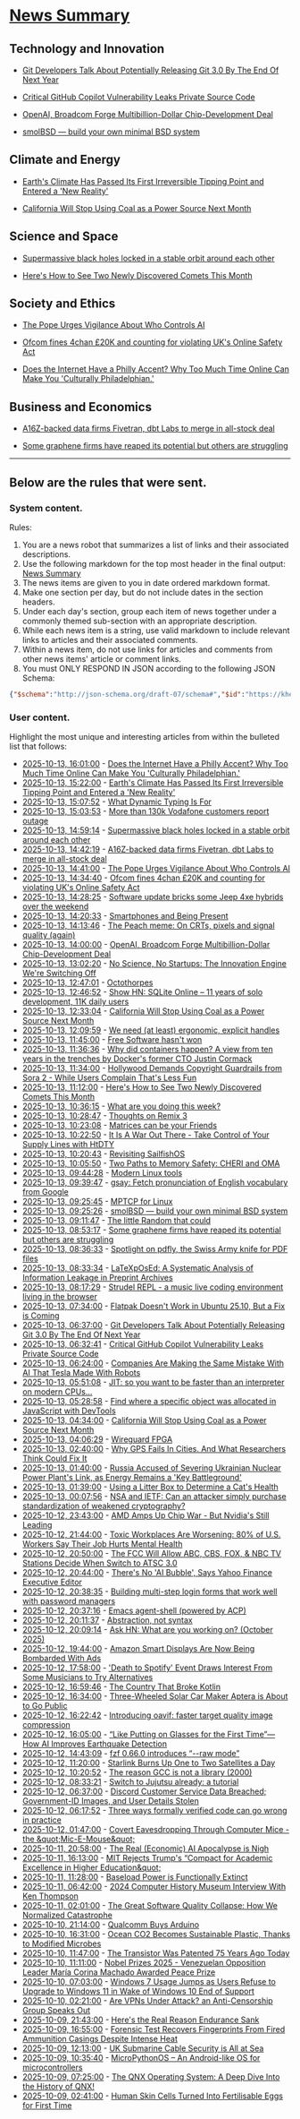 # [News Summary](https://kherrick.github.io/news-summary/)

## Technology and Innovation

* [Git Developers Talk About Potentially Releasing Git 3.0 By The End Of Next Year](https://www.phoronix.com/news/Git-3.0-Release-Talk-2026)

* [Critical GitHub Copilot Vulnerability Leaks Private Source Code](https://www.legitsecurity.com/blog/camoleak-critical-github-copilot-vulnerability-leaks-private-source-code)

* [OpenAI, Broadcom Forge Multibillion-Dollar Chip-Development Deal](https://slashdot.org/story/25/10/13/1334226/openai-broadcom-forge-multibillion-dollar-chip-development-deal?utm_source=rss1.0mainlinkanon&amp;utm_medium=feed)

* [smolBSD — build your own minimal BSD system](https://smolbsd.org)

## Climate and Energy

* [Earth's Climate Has Passed Its First Irreversible Tipping Point and Entered a 'New Reality'](https://news.slashdot.org/story/25/10/13/1340224/earths-climate-has-passed-its-first-irreversible-tipping-point-and-entered-a-new-reality?utm_source=rss1.0mainlinkanon&amp;utm_medium=feed)

* [California Will Stop Using Coal as a Power Source Next Month](https://hardware.slashdot.org/story/25/10/13/032224/california-will-stop-using-coal-as-a-power-source-next-month)

## Science and Space

* [Supermassive black holes locked in a stable orbit around each other](https://www.helsinkitimes.fi/themes/themes/science-and-technology/28090-scientists-capture-first-image-of-two-black-holes-in-orbit.html)

* [Here's How to See Two Newly Discovered Comets This Month](https://soylentnews.org/article.pl?sid=25/10/12/1414249&amp;from=rss)

## Society and Ethics

* [The Pope Urges Vigilance About Who Controls AI](https://slashdot.org/story/25/10/13/1316200/the-pope-urges-vigilance-about-who-controls-ai?utm_source=rss1.0mainlinkanon&amp;utm_medium=feed)

* [Ofcom fines 4chan £20K and counting for violating UK's Online Safety Act](https://www.theregister.com/2025/10/13/4chan_ofcom_fine/)

* [Does the Internet Have a Philly Accent? Why Too Much Time Online Can Make You 'Culturally Philadelphian.'](https://tech.slashdot.org/story/25/10/13/1421258/does-the-internet-have-a-philly-accent-why-too-much-time-online-can-make-you-culturally-philadelphian?utm_source=rss1.0mainlinkanon&amp;utm_medium=feed)

## Business and Economics

* [A16Z-backed data firms Fivetran, dbt Labs to merge in all-stock deal](https://www.reuters.com/business/a16z-backed-data-firms-fivetran-dbt-labs-merge-all-stock-deal-2025-10-13/)

* [Some graphene firms have reaped its potential but others are struggling](https://www.theguardian.com/business/2025/oct/13/lab-to-fab-are-promises-of-a-graphene-revolution-finally-coming-true)

---

## Below are the rules that were sent.

### System content.

Rules:

1. You are a news robot that summarizes a list of links and their associated descriptions.
2. Use the following markdown for the top most header in the final output: [News Summary](https://kherrick.github.io/news-summary/)
3. The news items are given to you in date ordered markdown format.
4. Make one section per day, but do not include dates in the section headers.
5. Under each day's section, group each item of news together under a commonly themed sub-section with an appropriate description.
6. While each news item is a string, use valid markdown to include relevant links to articles and their associated comments.
7. Within a news item, do not use links for articles and comments from other news items' article or comment links.
8. You must ONLY RESPOND IN JSON according to the following JSON Schema:

```json
{"$schema":"http://json-schema.org/draft-07/schema#","$id":"https://kherrick.github.io/news-summary/news-summary-schema.json","type":"object","properties":{"heading":{"type":"string"},"sections":{"type":"array","items":{"type":"object","properties":{"title":{"type":"string"},"newsItems":{"type":"array","items":{"type":"string"},"minItems":1}},"required":["title","newsItems"]},"minItems":1}},"required":["heading","sections"]}
```

### User content.

Highlight the most unique and interesting articles from within the bulleted list that follows:

* [2025-10-13, 16:01:00](https://tech.slashdot.org/story/25/10/13/1421258/does-the-internet-have-a-philly-accent-why-too-much-time-online-can-make-you-culturally-philadelphian?utm_source=rss1.0mainlinkanon&amp;utm_medium=feed) - [Does the Internet Have a Philly Accent? Why Too Much Time Online Can Make You &apos;Culturally Philadelphian.&apos;](https://tech.slashdot.org/story/25/10/13/1421258/does-the-internet-have-a-philly-accent-why-too-much-time-online-can-make-you-culturally-philadelphian?utm_source=rss1.0mainlinkanon&amp;utm_medium=feed)
* [2025-10-13, 15:22:00](https://news.slashdot.org/story/25/10/13/1340224/earths-climate-has-passed-its-first-irreversible-tipping-point-and-entered-a-new-reality?utm_source=rss1.0mainlinkanon&amp;utm_medium=feed) - [Earth&apos;s Climate Has Passed Its First Irreversible Tipping Point and Entered a &apos;New Reality&apos;](https://news.slashdot.org/story/25/10/13/1340224/earths-climate-has-passed-its-first-irreversible-tipping-point-and-entered-a-new-reality?utm_source=rss1.0mainlinkanon&amp;utm_medium=feed)
* [2025-10-13, 15:07:52](https://lobste.rs/s/hfdtjm/what_dynamic_typing_is_for) - [What Dynamic Typing Is For](https://unplannedobsolescence.com/blog/what-dynamic-typing-is-for/)
* [2025-10-13, 15:03:53](https://news.ycombinator.com/item?id=45569108) - [More than 130k Vodafone customers report outage](https://www.bbc.co.uk/news/articles/c5yldldx659o)
* [2025-10-13, 14:59:14](https://news.ycombinator.com/item?id=45569043) - [Supermassive black holes locked in a stable orbit around each other](https://www.helsinkitimes.fi/themes/themes/science-and-technology/28090-scientists-capture-first-image-of-two-black-holes-in-orbit.html)
* [2025-10-13, 14:42:19](https://news.ycombinator.com/item?id=45568842) - [A16Z-backed data firms Fivetran, dbt Labs to merge in all-stock deal](https://www.reuters.com/business/a16z-backed-data-firms-fivetran-dbt-labs-merge-all-stock-deal-2025-10-13/)
* [2025-10-13, 14:41:00](https://slashdot.org/story/25/10/13/1316200/the-pope-urges-vigilance-about-who-controls-ai?utm_source=rss1.0mainlinkanon&amp;utm_medium=feed) - [The Pope Urges Vigilance About Who Controls AI](https://slashdot.org/story/25/10/13/1316200/the-pope-urges-vigilance-about-who-controls-ai?utm_source=rss1.0mainlinkanon&amp;utm_medium=feed)
* [2025-10-13, 14:34:40](https://news.ycombinator.com/item?id=45568767) - [Ofcom fines 4chan £20K and counting for violating UK&apos;s Online Safety Act](https://www.theregister.com/2025/10/13/4chan_ofcom_fine/)
* [2025-10-13, 14:28:25](https://news.ycombinator.com/item?id=45568700) - [Software update bricks some Jeep 4xe hybrids over the weekend](https://arstechnica.com/cars/2025/10/software-update-bricks-some-jeep-4xe-hybrids-over-the-weekend/)
* [2025-10-13, 14:20:33](https://news.ycombinator.com/item?id=45568613) - [Smartphones and Being Present](https://herman.bearblog.dev/being-present/)
* [2025-10-13, 14:13:46](https://news.ycombinator.com/item?id=45568555) - [The Peach meme: On CRTs, pixels and signal quality (again)](https://www.datagubbe.se/crt2/)
* [2025-10-13, 14:00:00](https://slashdot.org/story/25/10/13/1334226/openai-broadcom-forge-multibillion-dollar-chip-development-deal?utm_source=rss1.0mainlinkanon&amp;utm_medium=feed) - [OpenAI, Broadcom Forge Multibillion-Dollar Chip-Development Deal](https://slashdot.org/story/25/10/13/1334226/openai-broadcom-forge-multibillion-dollar-chip-development-deal?utm_source=rss1.0mainlinkanon&amp;utm_medium=feed)
* [2025-10-13, 13:02:20](https://news.ycombinator.com/item?id=45567877) - [No Science, No Startups: The Innovation Engine We&apos;re Switching Off](https://steveblank.com/2025/10/13/no-science-no-startups-the-unseen-engine-were-switching-off/)
* [2025-10-13, 12:47:01](https://lobste.rs/s/wqhj5b/octothorpes) - [Octothorpes](https://octothorp.es)
* [2025-10-13, 12:46:52](https://news.ycombinator.com/item?id=45567770) - [Show HN: SQLite Online – 11 years of solo development, 11K daily users](https://sqliteonline.com/)
* [2025-10-13, 12:33:04](https://news.ycombinator.com/item?id=45567645) - [California Will Stop Using Coal as a Power Source Next Month](https://hardware.slashdot.org/story/25/10/13/032224/california-will-stop-using-coal-as-a-power-source-next-month)
* [2025-10-13, 12:09:59](https://lobste.rs/s/7fz2mo/we_need_at_least_ergonomic_explicit) - [We need (at least) ergonomic, explicit handles](https://smallcultfollowing.com/babysteps/blog/2025/10/13/ergonomic-explicit-handles/)
* [2025-10-13, 11:45:00](https://lobste.rs/s/bf7uhe/free_software_hasn_t_won) - [Free Software hasn&apos;t won](https://dorotac.eu/posts/fosswon/)
* [2025-10-13, 11:36:36](https://lobste.rs/s/4zj64w/why_did_containers_happen_view_from_ten) - [Why did containers happen? A view from ten years in the trenches by Docker&apos;s former CTO Justin Cormack](https://buttondown.com/justincormack/archive/ignore-previous-directions-8-devopsdays/)
* [2025-10-13, 11:34:00](https://entertainment.slashdot.org/story/25/10/13/0456233/hollywood-demands-copyright-guardrails-from-sora-2---while-users-complain-thats-less-fun?utm_source=rss1.0mainlinkanon&amp;utm_medium=feed) - [Hollywood Demands Copyright Guardrails from Sora 2 - While Users Complain That&apos;s Less Fun](https://entertainment.slashdot.org/story/25/10/13/0456233/hollywood-demands-copyright-guardrails-from-sora-2---while-users-complain-thats-less-fun?utm_source=rss1.0mainlinkanon&amp;utm_medium=feed)
* [2025-10-13, 11:12:00](https://soylentnews.org/article.pl?sid=25/10/12/1414249&amp;from=rss) - [Here&apos;s How to See Two Newly Discovered Comets This Month](https://soylentnews.org/article.pl?sid=25/10/12/1414249&amp;from=rss)
* [2025-10-13, 10:36:15](https://lobste.rs/s/an26tn/what_are_you_doing_this_week) - [What are you doing this week?](https://lobste.rs/s/an26tn/what_are_you_doing_this_week)
* [2025-10-13, 10:28:47](https://lobste.rs/s/tgfo9p/thoughts_on_remix_3) - [Thoughts on Remix 3](https://frantic.im/remix-3/)
* [2025-10-13, 10:23:08](https://news.ycombinator.com/item?id=45566766) - [Matrices can be your Friends](https://www.sjbaker.org/steve/omniv/matrices_can_be_your_friends.html)
* [2025-10-13, 10:22:50](https://lobste.rs/s/b6x3lb/it_is_war_out_there_take_control_your) - [It Is A War Out There - Take Control of Your Supply Lines with HtDTY](https://sheep.horse/2025/10/it_is_a_war_out_there_-_take_control_of_your_suppl.html)
* [2025-10-13, 10:20:43](https://lobste.rs/s/1lmxut/revisiting_sailfishos) - [Revisiting SailfishOS](https://geekyschmidt.com/post/sailfishos-sept25/)
* [2025-10-13, 10:05:50](https://news.ycombinator.com/item?id=45566660) - [Two Paths to Memory Safety: CHERI and OMA](https://ednutting.com/2025/10/05/cheri-vs-oma.html)
* [2025-10-13, 09:44:28](https://news.ycombinator.com/item?id=45566548) - [Modern Linux tools](https://ikrima.dev/dev-notes/linux/linux-modern-tools/)
* [2025-10-13, 09:39:47](https://news.ycombinator.com/item?id=45566532) - [gsay: Fetch pronunciation of English vocabulary from Google](https://github.com/pvonmoradi/gsay)
* [2025-10-13, 09:25:45](https://news.ycombinator.com/item?id=45566441) - [MPTCP for Linux](https://www.mptcp.dev/)
* [2025-10-13, 09:25:26](https://lobste.rs/s/do4tt3/smolbsd_build_your_own_minimal_bsd_system) - [smolBSD — build your own minimal BSD system](https://smolbsd.org)
* [2025-10-13, 09:11:47](https://lobste.rs/s/0iwpkr/little_random_could) - [The little Random that could](https://blog.julik.nl/2025/10/the-little-random-that-could)
* [2025-10-13, 08:53:17](https://news.ycombinator.com/item?id=45566253) - [Some graphene firms have reaped its potential but others are struggling](https://www.theguardian.com/business/2025/oct/13/lab-to-fab-are-promises-of-a-graphene-revolution-finally-coming-true)
* [2025-10-13, 08:36:33](https://news.ycombinator.com/item?id=45566139) - [Spotlight on pdfly, the Swiss Army knife for PDF files](https://chezsoi.org/lucas/blog/spotlight-on-pdfly.html)
* [2025-10-13, 08:33:34](https://news.ycombinator.com/item?id=45566123) - [LaTeXpOsEd: A Systematic Analysis of Information Leakage in Preprint Archives](https://arxiv.org/abs/2510.03761)
* [2025-10-13, 08:17:29](https://lobste.rs/s/4y8nzp/strudel_repl_music_live_coding) - [Strudel REPL - a music live coding environment living in the browser](https://strudel.cc)
* [2025-10-13, 07:34:00](https://news.slashdot.org/story/25/10/13/067256/flatpak-doesnt-work-in-ubuntu-2510-but-a-fix-is-coming?utm_source=rss1.0mainlinkanon&amp;utm_medium=feed) - [Flatpak Doesn&apos;t Work in Ubuntu 25.10, But a Fix is Coming](https://news.slashdot.org/story/25/10/13/067256/flatpak-doesnt-work-in-ubuntu-2510-but-a-fix-is-coming?utm_source=rss1.0mainlinkanon&amp;utm_medium=feed)
* [2025-10-13, 06:37:00](https://lobste.rs/s/ia6vhh/git_developers_talk_about_potentially) - [Git Developers Talk About Potentially Releasing Git 3.0 By The End Of Next Year](https://www.phoronix.com/news/Git-3.0-Release-Talk-2026)
* [2025-10-13, 06:32:41](https://lobste.rs/s/jr6zfo/critical_github_copilot_vulnerability) - [Critical GitHub Copilot Vulnerability Leaks Private Source Code](https://www.legitsecurity.com/blog/camoleak-critical-github-copilot-vulnerability-leaks-private-source-code)
* [2025-10-13, 06:24:00](https://soylentnews.org/article.pl?sid=25/10/12/1411214&amp;from=rss) - [Companies Are Making the Same Mistake With AI That Tesla Made With Robots](https://soylentnews.org/article.pl?sid=25/10/12/1411214&amp;from=rss)
* [2025-10-13, 05:51:08](https://lobste.rs/s/7q2c0r/jit_so_you_want_be_faster_than_interpreter) - [JIT: so you want to be faster than an interpreter on modern CPUs…](https://www.pinaraf.info/2025/10/jit-so-you-want-to-be-faster-than-an-interpreter-on-modern-cpus/)
* [2025-10-13, 05:28:58](https://lobste.rs/s/zoapek/find_where_specific_object_was_allocated) - [Find where a specific object was allocated in JavaScript with DevTools](http://heikkila.dev/blog/find-where-a-specific-object-was-allocated-in-javascript/)
* [2025-10-13, 04:34:00](https://hardware.slashdot.org/story/25/10/13/032224/california-will-stop-using-coal-as-a-power-source-next-month?utm_source=rss1.0mainlinkanon&amp;utm_medium=feed) - [California Will Stop Using Coal as a Power Source Next Month](https://hardware.slashdot.org/story/25/10/13/032224/california-will-stop-using-coal-as-a-power-source-next-month?utm_source=rss1.0mainlinkanon&amp;utm_medium=feed)
* [2025-10-13, 04:06:29](https://lobste.rs/s/8dsiow/wireguard_fpga) - [Wireguard FPGA](https://github.com/chili-chips-ba/wireguard-fpga)
* [2025-10-13, 02:40:00](https://science.slashdot.org/story/25/10/13/029238/why-gps-fails-in-cities-and-what-researchers-think-could-fix-it?utm_source=rss1.0mainlinkanon&amp;utm_medium=feed) - [Why GPS Fails In Cities. And What Researchers Think Could Fix It](https://science.slashdot.org/story/25/10/13/029238/why-gps-fails-in-cities-and-what-researchers-think-could-fix-it?utm_source=rss1.0mainlinkanon&amp;utm_medium=feed)
* [2025-10-13, 01:40:00](https://tech.slashdot.org/story/25/10/13/0138207/russia-accused-of-severing-ukrainian-nuclear-power-plants-link-as-energy-remains-a-key-battleground?utm_source=rss1.0mainlinkanon&amp;utm_medium=feed) - [Russia Accused of Severing Ukrainian Nuclear Power Plant&apos;s Link, as Energy Remains a &apos;Key Battleground&apos;](https://tech.slashdot.org/story/25/10/13/0138207/russia-accused-of-severing-ukrainian-nuclear-power-plants-link-as-energy-remains-a-key-battleground?utm_source=rss1.0mainlinkanon&amp;utm_medium=feed)
* [2025-10-13, 01:39:00](https://soylentnews.org/article.pl?sid=25/10/12/141230&amp;from=rss) - [Using a Litter Box to Determine a Cat&apos;s Health](https://soylentnews.org/article.pl?sid=25/10/12/141230&amp;from=rss)
* [2025-10-13, 00:07:56](https://lobste.rs/s/ngjqsm/nsa_ietf_can_attacker_simply_purchase) - [NSA and IETF: Can an attacker simply purchase standardization of weakened cryptography?](https://blog.cr.yp.to/20251004-weakened.html)
* [2025-10-12, 23:43:00](https://slashdot.org/story/25/10/12/2340230/amd-amps-up-chip-war---but-nvidias-still-leading?utm_source=rss1.0mainlinkanon&amp;utm_medium=feed) - [AMD Amps Up Chip War - But Nvidia&apos;s Still Leading](https://slashdot.org/story/25/10/12/2340230/amd-amps-up-chip-war---but-nvidias-still-leading?utm_source=rss1.0mainlinkanon&amp;utm_medium=feed)
* [2025-10-12, 21:44:00](https://it.slashdot.org/story/25/10/12/2016234/toxic-workplaces-are-worsening-80-of-us-workers-say-their-job-hurts-mental-health?utm_source=rss1.0mainlinkanon&amp;utm_medium=feed) - [Toxic Workplaces Are Worsening: 80% of U.S. Workers Say Their Job Hurts Mental Health](https://it.slashdot.org/story/25/10/12/2016234/toxic-workplaces-are-worsening-80-of-us-workers-say-their-job-hurts-mental-health?utm_source=rss1.0mainlinkanon&amp;utm_medium=feed)
* [2025-10-12, 20:50:00](https://soylentnews.org/article.pl?sid=25/10/12/0052201&amp;from=rss) - [The FCC Will Allow ABC, CBS, FOX, &amp; NBC TV Stations Decide When Switch to ATSC 3.0](https://soylentnews.org/article.pl?sid=25/10/12/0052201&amp;from=rss)
* [2025-10-12, 20:44:00](https://slashdot.org/story/25/10/12/206215/theres-no-ai-bubble-says-yahoo-finance-executive-editor?utm_source=rss1.0mainlinkanon&amp;utm_medium=feed) - [There&apos;s No &apos;AI Bubble&apos;, Says Yahoo Finance Executive Editor](https://slashdot.org/story/25/10/12/206215/theres-no-ai-bubble-says-yahoo-finance-executive-editor?utm_source=rss1.0mainlinkanon&amp;utm_medium=feed)
* [2025-10-12, 20:38:35](https://lobste.rs/s/kiy2yb/building_multi_step_login_forms_work_well) - [Building multi-step login forms that work well with password managers](https://evertpot.com/multi-step-login-forms-for-password-managers/)
* [2025-10-12, 20:37:16](https://news.ycombinator.com/item?id=45561672) - [Emacs agent-shell (powered by ACP)](https://xenodium.com/introducing-agent-shell)
* [2025-10-12, 20:11:37](https://lobste.rs/s/kz6gvo/abstraction_not_syntax) - [Abstraction, not syntax](https://ruudvanasseldonk.com/2025/abstraction-not-syntax)
* [2025-10-12, 20:09:14](https://news.ycombinator.com/item?id=45561428) - [Ask HN: What are you working on? (October 2025)](https://news.ycombinator.com/item?id=45561428)
* [2025-10-12, 19:44:00](https://hardware.slashdot.org/story/25/10/12/1942209/amazon-smart-displays-are-now-being-bombarded-with-ads?utm_source=rss1.0mainlinkanon&amp;utm_medium=feed) - [Amazon Smart Displays Are Now Being Bombarded With Ads](https://hardware.slashdot.org/story/25/10/12/1942209/amazon-smart-displays-are-now-being-bombarded-with-ads?utm_source=rss1.0mainlinkanon&amp;utm_medium=feed)
* [2025-10-12, 17:58:00](https://entertainment.slashdot.org/story/25/10/12/1756208/death-to-spotify-event-draws-interest-from-some-musicians-to-try-alternatives?utm_source=rss1.0mainlinkanon&amp;utm_medium=feed) - [&apos;Death to Spotify&apos; Event Draws Interest From Some Musicians to Try Alternatives](https://entertainment.slashdot.org/story/25/10/12/1756208/death-to-spotify-event-draws-interest-from-some-musicians-to-try-alternatives?utm_source=rss1.0mainlinkanon&amp;utm_medium=feed)
* [2025-10-12, 16:59:46](https://lobste.rs/s/l6yqm8/country_broke_kotlin) - [The Country That Broke Kotlin](https://sam-cooper.medium.com/the-country-that-broke-kotlin-84bdd0afb237)
* [2025-10-12, 16:34:00](https://tech.slashdot.org/story/25/10/12/0237231/three-wheeled-solar-car-maker-aptera-is-about-to-go-public?utm_source=rss1.0mainlinkanon&amp;utm_medium=feed) - [Three-Wheeled Solar Car Maker Aptera is About to Go Public](https://tech.slashdot.org/story/25/10/12/0237231/three-wheeled-solar-car-maker-aptera-is-about-to-go-public?utm_source=rss1.0mainlinkanon&amp;utm_medium=feed)
* [2025-10-12, 16:22:42](https://lobste.rs/s/0entkb/introducing_oavif_faster_target_quality) - [Introducing oavif: faster target quality image compression](https://giannirosato.com/blog/post/oavif/)
* [2025-10-12, 16:05:00](https://soylentnews.org/article.pl?sid=25/10/11/148201&amp;from=rss) - [“Like Putting on Glasses for the First Time”—How AI Improves Earthquake Detection](https://soylentnews.org/article.pl?sid=25/10/11/148201&amp;from=rss)
* [2025-10-12, 14:43:09](https://lobste.rs/s/alkdsb/fzf_0_66_0_introduces_raw_mode) - [fzf 0.66.0 introduces “--raw mode”](https://github.com/junegunn/fzf/releases/tag/v0.66.0)
* [2025-10-12, 11:20:00](https://soylentnews.org/article.pl?sid=25/10/11/143225&amp;from=rss) - [Starlink Burns Up One to Two Satellites a Day](https://soylentnews.org/article.pl?sid=25/10/11/143225&amp;from=rss)
* [2025-10-12, 10:20:52](https://lobste.rs/s/uxfzzv/reason_gcc_is_not_library_2000) - [The reason GCC is not a library (2000)](https://gcc.gnu.org/legacy-ml/gcc/2000-01/msg00572.html)
* [2025-10-12, 08:33:21](https://lobste.rs/s/gocddb/switch_jujutsu_already_tutorial) - [Switch to Jujutsu already: a tutorial](https://www.stavros.io/posts/switch-to-jujutsu-already-a-tutorial/)
* [2025-10-12, 06:37:00](https://soylentnews.org/article.pl?sid=25/10/11/1348219&amp;from=rss) - [Discord Customer Service Data Breached; Government-ID Images, and User Details Stolen](https://soylentnews.org/article.pl?sid=25/10/11/1348219&amp;from=rss)
* [2025-10-12, 06:17:52](https://news.ycombinator.com/item?id=45555727) - [Three ways formally verified code can go wrong in practice](https://buttondown.com/hillelwayne/archive/three-ways-formally-verified-code-can-go-wrong-in/)
* [2025-10-12, 01:47:00](https://soylentnews.org/article.pl?sid=25/10/11/1340244&amp;from=rss) - [Covert Eavesdropping Through Computer Mice - the \&quot;Mic-E-Mouse\&quot;](https://soylentnews.org/article.pl?sid=25/10/11/1340244&amp;from=rss)
* [2025-10-11, 20:58:00](https://soylentnews.org/article.pl?sid=25/10/10/2354242&amp;from=rss) - [The Real (Economic) AI Apocalypse is Nigh](https://soylentnews.org/article.pl?sid=25/10/10/2354242&amp;from=rss)
* [2025-10-11, 16:13:00](https://soylentnews.org/article.pl?sid=25/10/10/2347235&amp;from=rss) - [MIT Rejects Trump&apos;s “Compact for Academic Excellence in Higher Education\&quot;](https://soylentnews.org/article.pl?sid=25/10/10/2347235&amp;from=rss)
* [2025-10-11, 11:28:00](https://soylentnews.org/article.pl?sid=25/10/10/1114256&amp;from=rss) - [Baseload Power is Functionally Extinct](https://soylentnews.org/article.pl?sid=25/10/10/1114256&amp;from=rss)
* [2025-10-11, 06:42:00](https://soylentnews.org/article.pl?sid=25/10/10/113245&amp;from=rss) - [2024 Computer History Museum Interview With Ken Thompson](https://soylentnews.org/article.pl?sid=25/10/10/113245&amp;from=rss)
* [2025-10-11, 02:01:00](https://soylentnews.org/article.pl?sid=25/10/10/110237&amp;from=rss) - [The Great Software Quality Collapse: How We Normalized Catastrophe](https://soylentnews.org/article.pl?sid=25/10/10/110237&amp;from=rss)
* [2025-10-10, 21:14:00](https://soylentnews.org/article.pl?sid=25/10/10/1055230&amp;from=rss) - [Qualcomm Buys Arduino](https://soylentnews.org/article.pl?sid=25/10/10/1055230&amp;from=rss)
* [2025-10-10, 16:31:00](https://soylentnews.org/article.pl?sid=25/10/10/003237&amp;from=rss) - [Ocean CO2 Becomes Sustainable Plastic, Thanks to Modified Microbes](https://soylentnews.org/article.pl?sid=25/10/10/003237&amp;from=rss)
* [2025-10-10, 11:47:00](https://soylentnews.org/article.pl?sid=25/10/10/000255&amp;from=rss) - [The Transistor Was Patented 75 Years Ago Today](https://soylentnews.org/article.pl?sid=25/10/10/000255&amp;from=rss)
* [2025-10-10, 11:11:00](https://soylentnews.org/breakingnews/article.pl?sid=25/10/10/1053212&amp;from=rss) - [Nobel Prizes 2025 - Venezuelan Opposition Leader María Corina Machado Awarded Peace Prize](https://soylentnews.org/breakingnews/article.pl?sid=25/10/10/1053212&amp;from=rss)
* [2025-10-10, 07:03:00](https://soylentnews.org/article.pl?sid=25/10/09/2356204&amp;from=rss) - [Windows 7 Usage Jumps as Users Refuse to Upgrade to Windows 11 in Wake of Windows 10 End of Support](https://soylentnews.org/article.pl?sid=25/10/09/2356204&amp;from=rss)
* [2025-10-10, 02:21:00](https://soylentnews.org/article.pl?sid=25/10/07/2334243&amp;from=rss) - [Are VPNs Under Attack? an Anti-Censorship Group Speaks Out](https://soylentnews.org/article.pl?sid=25/10/07/2334243&amp;from=rss)
* [2025-10-09, 21:43:00](https://soylentnews.org/article.pl?sid=25/10/07/2330231&amp;from=rss) - [Here&apos;s the Real Reason Endurance Sank](https://soylentnews.org/article.pl?sid=25/10/07/2330231&amp;from=rss)
* [2025-10-09, 16:55:00](https://soylentnews.org/article.pl?sid=25/10/07/2326258&amp;from=rss) - [Forensic Test Recovers Fingerprints From Fired Ammunition Casings Despite Intense Heat](https://soylentnews.org/article.pl?sid=25/10/07/2326258&amp;from=rss)
* [2025-10-09, 12:13:00](https://soylentnews.org/article.pl?sid=25/10/06/1337206&amp;from=rss) - [UK Submarine Cable Security is All at Sea](https://soylentnews.org/article.pl?sid=25/10/06/1337206&amp;from=rss)
* [2025-10-09, 10:35:40](https://news.ycombinator.com/item?id=45525804) - [MicroPythonOS – An Android-like OS for microcontrollers](https://micropythonos.com)
* [2025-10-09, 07:25:00](https://soylentnews.org/article.pl?sid=25/10/06/1331238&amp;from=rss) - [The QNX Operating System: A Deep Dive Into the History of QNX!](https://soylentnews.org/article.pl?sid=25/10/06/1331238&amp;from=rss)
* [2025-10-09, 02:41:00](https://soylentnews.org/article.pl?sid=25/10/06/1325211&amp;from=rss) - [Human Skin Cells Turned Into Fertilisable Eggs for First Time](https://soylentnews.org/article.pl?sid=25/10/06/1325211&amp;from=rss)
